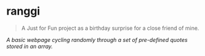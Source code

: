 # ranggi
> A Just for Fun project as a birthday surprise for a close friend of mine.

_A basic webpage cycling randomly through a set of pre-defined quotes stored in an array._
